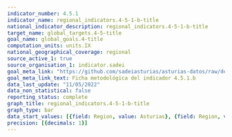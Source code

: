 ```yaml
---
indicator_number: 4.5.1
indicator_name: regional_indicators.4-5-1-b-title
national_indicator_description: regional_indicators.4-5-1-b-title
target_name: global_targets.4-5-title
goal_name: global_goals.4-title
computation_units: units.IX
national_geographical_coverage: regional
source_active_1: true
source_organisation_1: indicator.sadei
goal_meta_link: "https://github.com/sadeiasturias/asturias-datos/raw/develop/descargas/metodologia/4.5.1.b.pdf"
goal_meta_link_text: Ficha metodológica del indicador 4.5.1.b
data_last_update: "11/05/2022"
data_non_statistical: false
reporting_status: complete
graph_title: regional_indicators.4-5-1-b-title
graph_type: bar
data_start_values: [{field: Region, value: Asturias}, {field: Region, value: España}]
precision: [{decimals: 1}]
---
```

